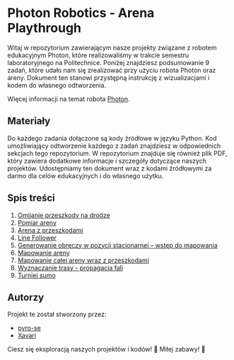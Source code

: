 # Photon Robotics - Arena Playthrough

Witaj w repozytorium zawierającym nasze projekty związane z robotem edukacyjnym Photon, które realizowaliśmy w trakcie semestru laboratoryjnego na Politechnice. Poniżej znajdziesz podsumowanie 9 zadań, które udało nam się zrealizować przy użyciu robota Photon oraz areny. Dokument ten stanowi przystępną instrukcję z wizualizacjami i kodem do własnego odtworzenia.

Więcej informacji na temat robota [Photon](https://photon.education/pl/).

## Materiały

Do każdego zadania dołączone są kody źródłowe w języku Python. Kod umożliwiający odtworzenie każdego z zadań znajdziesz w odpowiednich sekcjach tego repozytorium. W repozytorium znajduje się również plik PDF, który zawiera dodatkowe informacje i szczegóły dotyczące naszych projektów. Udostępniamy ten dokument wraz z kodami źródłowymi za darmo dla celów edukacyjnych i do własnego użytku.

## Spis treści

1. [Omijanie przeszkody na drodze](#1-omijanie-przeszkody-na-drodze)
2. [Pomiar areny](#2-pomiar-areny)
3. [Arena z przeszkodami](#3-arena-z-przeszkodami)
4. [Line Follower](#4-line-follower)
5. [Generowanie obręczy w pozycji stacjonarnej – wstęp do mapowania](#5-generowanie-obręczy-w-pozycji-stacjonarnej--wstęp-do-mapowania)
6. [Mapowanie areny](#6-mapowanie-areny)
7. [Mapowanie całej areny wraz z przeszkodami](#7-mapowanie-całej-areny-wraz-z-przeszkodami)
8. [Wyznaczanie trasy - propagacja fali](#8-wyznaczanie-trasy---propagacja-fali)
9. [Turniej sumo](#9-turniej-sumo)

## Autorzy
Projekt te został stworzony przez:
- [pyro-se](https://github.com/pyro-se)
- [Xavari](https://github.com/Xavari)

Ciesz się eksploracją naszych projektów i kodów! 🤖
Miłej zabawy! 🤖

